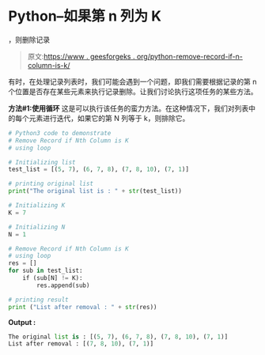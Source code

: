 # Python–如果第 n 列为 K

，则删除记录

> 原文:[https://www . geesforgeks . org/python-remove-record-if-n-column-is-k/](https://www.geeksforgeeks.org/python-remove-record-if-nth-column-is-k/)

有时，在处理记录列表时，我们可能会遇到一个问题，即我们需要根据记录的第 n 个位置是否存在某些元素来执行记录删除。让我们讨论执行这项任务的某些方法。

**方法#1:使用循环**
这是可以执行该任务的蛮力方法。在这种情况下，我们对列表中的每个元素进行迭代，如果它的第 N 列等于 k，则排除它。

```py
# Python3 code to demonstrate 
# Remove Record if Nth Column is K
# using loop

# Initializing list
test_list = [(5, 7), (6, 7, 8), (7, 8, 10), (7, 1)]

# printing original list
print("The original list is : " + str(test_list))

# Initializing K 
K = 7

# Initializing N 
N = 1

# Remove Record if Nth Column is K
# using loop
res = []
for sub in test_list:
    if (sub[N] != K):
        res.append(sub)

# printing result 
print ("List after removal : " + str(res))
```

**Output :**

```py
The original list is : [(5, 7), (6, 7, 8), (7, 8, 10), (7, 1)]
List after removal : [(7, 8, 10), (7, 1)]

```